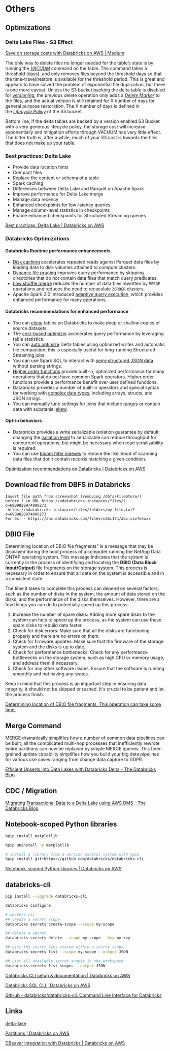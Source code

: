 # Others

## Optimizations

### Delta Lake Files - S3 Effect

[Save on storage costs with Databricks on AWS | Medium](https://medium.com/the-nobodys-of-tech/save-on-storage-costs-with-databricks-on-aws-374931708fa0)

The only way to delete files no longer needed for the table’s state is by running the [_VACUUM_](https://docs.delta.io/latest/delta-utility.html#vacuum) command on the table. The command takes a threshold (days), and only removes files beyond the threshold days so that the time-travel/restore is available for the threshold period. This is great and appears to have solved the problem of exponential file duplication, but there is one more caveat. Unless the S3 bucket backing the delta table is disabled for [_versioning_](https://docs.aws.amazon.com/AmazonS3/latest/userguide/versioning-workflows.html), the previous delete operation only adds a [_Delete Marker_](https://docs.aws.amazon.com/AmazonS3/latest/userguide/DeleteMarker.html) to the files, and the actual version is still retained for X number of days for general purpose restoration. The X number of days is defined in the [_Lifecycle Policy_](https://docs.aws.amazon.com/AmazonS3/latest/userguide/object-lifecycle-mgmt.html) of the S3 bucket.

Bottom line, if the delta tables are backed by a version enabled S3 Bucket with a very generous lifecycle policy, the storage cost will increase exponentially and mitigation efforts through VACUUM has very little effect. The bitter truth is, after a while, much of your S3 cost is towards the files that does not make up your table.

### Best practices: Delta Lake

- Provide data location hints
- Compact files
- Replace the content or schema of a table
- Spark caching
- Differences between Delta Lake and Parquet on Apache Spark
- Improve performance for Delta Lake merge
- Manage data recency
- Enhanced checkpoints for low-latency queries
- Manage column-level statistics in checkpoints
- Enable enhanced checkpoints for Structured Streaming queries

[Best practices: Delta Lake | Databricks on AWS](https://docs.databricks.com/delta/best-practices.html)

### Databricks Optimizations

#### Databricks Runtime performance enhancements

- [Disk caching](https://docs.databricks.com/optimizations/disk-cache.html) accelerates repeated reads against Parquet data files by loading data to disk volumes attached to compute clusters.
- [Dynamic file pruning](https://docs.databricks.com/optimizations/dynamic-file-pruning.html) improves query performance by skipping directories that do not contain data files that match query predicates.
- [Low shuffle merge](https://docs.databricks.com/optimizations/low-shuffle-merge.html) reduces the number of data files rewritten by `MERGE` operations and reduces the need to recaculate `ZORDER` clusters.
- Apache Spark 3.0 introduced [adaptive query execution](https://docs.databricks.com/optimizations/aqe.html), which provides enhanced performance for many operations.

#### Databricks recommendations for enhanced performance

- You can [clone](https://docs.databricks.com/optimizations/clone.html) tables on Databricks to make deep or shallow copies of source datasets.
- The [cost-based optimizer](https://docs.databricks.com/optimizations/cbo.html) accelerates query performance by leveraging table statistics.
- You can [auto optimize](https://docs.databricks.com/optimizations/auto-optimize.html) Delta tables using optimized writes and automatic file compaction; this is especially useful for long-running Structured Streaming jobs.
- You can use Spark SQL to interact with [semi-structured JSON data](https://docs.databricks.com/optimizations/semi-structured.html) without parsing strings.
- [Higher order functions](https://docs.databricks.com/optimizations/higher-order-lambda-functions.html) provide built-in, optimized performance for many operations that do not have common Spark operators. Higher order functions provide a performance benefit over user defined functions.
- Databricks provides a number of built-in operators and special syntax for working with [complex data types](https://docs.databricks.com/optimizations/complex-types.html), including arrays, structs, and JSON strings.
- You can manually tune settings for joins that include [ranges](https://docs.databricks.com/optimizations/range-join.html) or contain data with substanial [skew](https://docs.databricks.com/optimizations/skew-join.html).

#### Opt-in behaviors

- Databricks provides a write serializable isolation guarantee by default; changing the [isolation level](https://docs.databricks.com/optimizations/isolation-level.html) to serializable can reduce throughput for concurrent operations, but might be necessary when read serializability is required.
- You can use [bloom filter indexes](https://docs.databricks.com/optimizations/bloom-filters.html) to reduce the likelihood of scanning data files that don’t contain records matching a given condition.

[Optimization recommendations on Databricks | Databricks on AWS](https://docs.databricks.com/optimizations/index.html)

## Download file from DBFS in Databricks

```
Insert file path from screenshot (removing /dbfs/FileStore/) before ? in URL https://<databricks-instance>/files/?o=6909828974000273
 https://<databricks-instance>/files/folders/my-file.txt?o=6909828974000273
For ex. - https://abc.databricks.com/files/cdbi174/abc.csv?o=xxx
```

## DBIO File

Determining location of DBIO file fragments" is a message that may be displayed during the boot process of a computer running the NetApp Data ONTAP operating system. This message indicates that the system is currently in the process of identifying and locating the **DBIO (Data Block Input/Output)** file fragments on the storage system. This process is necessary in order to ensure that all data on the system is accessible and in a consistent state.

The time it takes to complete this process can depend on several factors, such as the number of disks in the system, the amount of data stored on the disks, and the performance of the disks themselves. However, there are a few things you can do to potentially speed up this process:

1. Increase the number of spare disks: Adding more spare disks to the system can help to speed up the process, as the system can use these spare disks to rebuild data faster.
2. Check for disk errors: Make sure that all the disks are functioning properly and there are no errors on them.
3. Check for firmware updates: Make sure that the firmware of the storage system and the disks is up to date[.](https://condolobby.com/condos-in-north-york/ "https://condolobby.com/condos-in-north-york/")
4. Check for performance bottlenecks: Check for any performance bottlenecks on the storage system, such as high CPU or memory usage, and address them if necessary.
5. Check for any other software issues: Ensure that the software is running smoothly and not having any issues.

Keep in mind that this process is an important step in ensuring data integrity, it should not be skipped or rushed. It's crucial to be patient and let the process finish.

[Determining location of DBIO file fragments. This operation can take some time.](https://community.databricks.com/s/question/0D58Y00009kctOISAY/what-does-determining-location-of-dbio-file-fragments-mean-and-how-do-i-speed-it-up)

## Merge Command

MERGE dramatically simplifies how a number of common data pipelines can be built; all the complicated multi-hop processes that inefficiently rewrote entire partitions can now be replaced by simple MERGE queries. This finer-grained update capability simplifies how you build your big data pipelines for various use cases ranging from change data capture to GDPR.

[Efficient Upserts into Data Lakes with Databricks Delta - The Databricks Blog](https://www.databricks.com/blog/2019/03/19/efficient-upserts-into-data-lakes-databricks-delta.html)

## CDC / Migration

[Migrating Transactional Data to a Delta Lake using AWS DMS - The Databricks Blog](https://www.databricks.com/blog/2019/07/15/migrating-transactional-data-to-a-delta-lake-using-aws-dms.html)

## Notebook-scoped Python libraries

```bash
%pip install matplotlib

%pip uninstall -y matplotlib

# Install a library from a version control system with %pip
%pip install git+https://github.com/databricks/databricks-cli
```

[Notebook-scoped Python libraries | Databricks on AWS](https://docs.databricks.com/libraries/notebooks-python-libraries.html)

## databricks-cli

```bash
pip install --upgrade databricks-cli

databricks configure

# secrets cli
## create a secret scope
databricks secrets create-scope --scope my-scope

## delete a secret
databricks secrets delete --scope my-scope --key my-key

## List the secret keys stored within a secret scope
databricks secrets list --scope my-scope --output JSON

## List all available secret scopes in the workspace
databricks secrets list-scopes --output JSON
```

[Databricks CLI setup & documentation | Databricks on AWS](https://docs.databricks.com/dev-tools/cli/index.html)

[Databricks SQL CLI | Databricks on AWS](https://docs.databricks.com/dev-tools/databricks-sql-cli.html)

[GitHub - databricks/databricks-cli: Command Line Interface for Databricks](https://github.com/databricks/databricks-cli)

## Links

[delta-lake](networking/others/delta-lake.md)

[Partitions | Databricks on AWS](https://docs.databricks.com/sql/language-manual/sql-ref-partition.html)

[DBeaver integration with Databricks | Databricks on AWS](https://docs.databricks.com/dev-tools/dbeaver.html)
